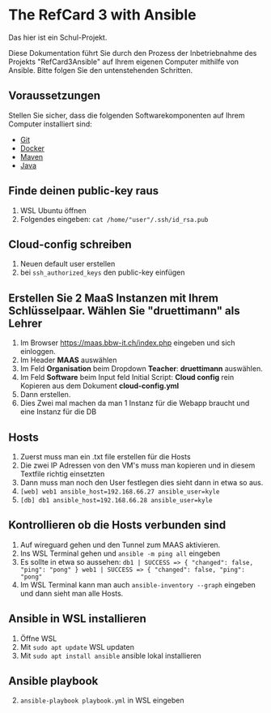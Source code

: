 # The RefCard 3 with Ansible

Das hier ist ein Schul-Projekt. 

Diese Dokumentation führt Sie durch den Prozess der Inbetriebnahme des Projekts "RefCard3Ansible" auf Ihrem eigenen Computer mithilfe von Ansible. Bitte folgen Sie den untenstehenden Schritten.

## Voraussetzungen
 
Stellen Sie sicher, dass die folgenden Softwarekomponenten auf Ihrem Computer installiert sind:
 
- [Git](https://git-scm.com/)
- [Docker](https://www.docker.com/)
- [Maven](https://maven.apache.org/)
- [Java](https://www.java.com/)
 
## Finde deinen public-key raus

1. WSL Ubuntu öffnen
1. Folgendes eingeben: `cat /home/"user"/.ssh/id_rsa.pub`

## Cloud-config schreiben

1. Neuen default user erstellen
2. bei `ssh_authorized_keys` den public-key einfügen

##  Erstellen Sie 2 MaaS Instanzen mit Ihrem Schlüsselpaar. Wählen Sie "druettimann" als Lehrer
1. Im Browser https://maas.bbw-it.ch/index.php eingeben und sich einloggen.
2. Im Header **MAAS** auswählen
3. Im Feld **Organisation** beim Dropdown **Teacher**: **druettimann** auswählen.
4. Im Feld **Software** beim Input feld Initial Script: **Cloud config** rein Kopieren aus dem Dokument **cloud-config.yml**
5. Dann erstellen.
6. Dies Zwei mal machen da man 1 Instanz für die Webapp braucht und eine Instanz für die DB

## Hosts
1. Zuerst muss man ein .txt file erstellen für die Hosts
2. Die zwei IP Adressen von den VM's muss man kopieren und in diesem Textfile richtig einsetzten
3. Dann muss man noch den User festlegen dies sieht dann in etwa so aus.
4. `[web] web1 ansible_host=192.168.66.27 ansible_user=kyle`
5. `[db] db1 ansible_host=192.168.66.28 ansible_user=kyle`

## Kontrollieren ob die Hosts verbunden sind
1. Auf wireguard gehen und den Tunnel zum MAAS aktivieren.
2. Ins WSL Terminal gehen und `ansible -m ping all` eingeben
3. Es sollte in etwa so aussehen: `db1 | SUCCESS => {
       "changed": false,
    "ping": "pong"
}
web1 | SUCCESS => {
      "changed": false,
    "ping": "pong"`
4. Im WSL Terminal kann man auch `ansible-inventory --graph` eingeben und dann sieht man alle Hosts.
## Ansible in WSL installieren

1. Öffne WSL
2. Mit `sudo apt update` WSL updaten
3. Mit `sudo apt install ansible` ansible lokal installieren

## Ansible playbook

2. `ansible-playbook playbook.yml` in WSL eingeben

